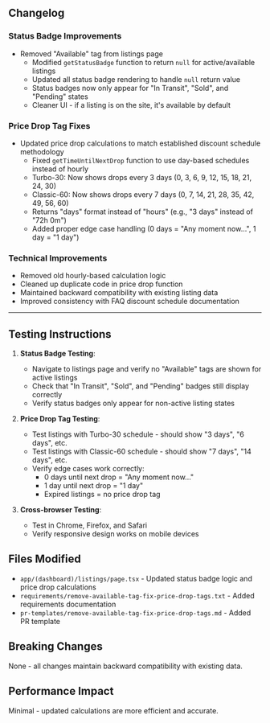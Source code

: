 ## Changelog

### Status Badge Improvements
- Removed "Available" tag from listings page
  - Modified `getStatusBadge` function to return `null` for active/available listings
  - Updated all status badge rendering to handle `null` return value
  - Status badges now only appear for "In Transit", "Sold", and "Pending" states
  - Cleaner UI - if a listing is on the site, it's available by default

### Price Drop Tag Fixes
- Updated price drop calculations to match established discount schedule methodology
  - Fixed `getTimeUntilNextDrop` function to use day-based schedules instead of hourly
  - Turbo-30: Now shows drops every 3 days (0, 3, 6, 9, 12, 15, 18, 21, 24, 30)
  - Classic-60: Now shows drops every 7 days (0, 7, 14, 21, 28, 35, 42, 49, 56, 60)
  - Returns "days" format instead of "hours" (e.g., "3 days" instead of "72h 0m")
  - Added proper edge case handling (0 days = "Any moment now...", 1 day = "1 day")

### Technical Improvements
- Removed old hourly-based calculation logic
- Cleaned up duplicate code in price drop function
- Maintained backward compatibility with existing listing data
- Improved consistency with FAQ discount schedule documentation

---

## Testing Instructions

1. **Status Badge Testing**:
   - Navigate to listings page and verify no "Available" tags are shown for active listings
   - Check that "In Transit", "Sold", and "Pending" badges still display correctly
   - Verify status badges only appear for non-active listing states

2. **Price Drop Tag Testing**:
   - Test listings with Turbo-30 schedule - should show "3 days", "6 days", etc.
   - Test listings with Classic-60 schedule - should show "7 days", "14 days", etc.
   - Verify edge cases work correctly:
     - 0 days until next drop = "Any moment now..."
     - 1 day until next drop = "1 day"
     - Expired listings = no price drop tag

3. **Cross-browser Testing**:
   - Test in Chrome, Firefox, and Safari
   - Verify responsive design works on mobile devices

## Files Modified
- `app/(dashboard)/listings/page.tsx` - Updated status badge logic and price drop calculations
- `requirements/remove-available-tag-fix-price-drop-tags.txt` - Added requirements documentation
- `pr-templates/remove-available-tag-fix-price-drop-tags.md` - Added PR template

## Breaking Changes
None - all changes maintain backward compatibility with existing data.

## Performance Impact
Minimal - updated calculations are more efficient and accurate. 